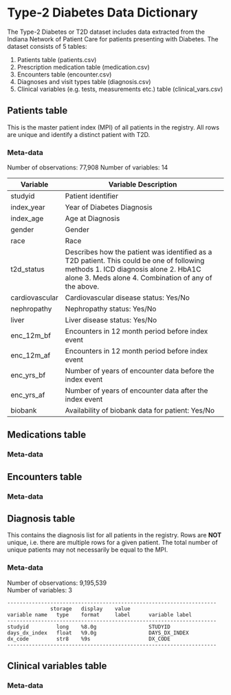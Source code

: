 # Type-2 Diabetes Data Dictionary


The Type-2 Diabetes or T2D dataset includes data extracted from the Indiana Network of Patient Care for patients presenting with Diabetes. The dataset consists of 5 tables: 
1. Patients table (patients.csv)
2. Prescription medication table (medication.csv)
3. Encounters table (encounter.csv)
4. Diagnoses and visit types table (diagnosis.csv)
5. Clinical variables (e.g. tests, measurements etc.) table (clinical_vars.csv)

## Patients table  
This is the master patient index (MPI) of all patients in the registry. All rows are unique and identify a distinct patient with T2D.

### Meta-data
Number of observations: 77,908
Number of variables: 14

| **Variable**       | **Variable Description**                                                                                                                                                                        |
|----------------|---------------------------------------------------------------------------------------------------------------------------------------------------------------------------------------------|
| studyid        | Patient identifier                                                                                                                                                                          |
| index_year     | Year of Diabetes Diagnosis                                                                                                                                                                  |
| index_age      | Age at Diagnosis                                                                                                                                                                            |
| gender         | Gender                                                                                                                                                                                      |
| race           | Race                                                                                                                                                                                        |
| t2d_status     |  Describes how the patient was identified as a T2D patient. This could be one of following methods  1. ICD diagnosis alone 2. HbA1C alone 3. Meds alone 4. Combination of any of the above. |
| cardiovascular | Cardiovascular disease status: Yes/No                                                                                                                                                       |
| nephropathy    | Nephropathy status: Yes/No                                                                                                                                                                  |
| liver          | Liver disease status: Yes/No                                                                                                                                                                |
| enc_12m_bf     | Encounters in 12 month period before index event                                                                                                                                            |
| enc_12m_af     | Encounters in 12 month period before index event                                                                                                                                            |
| enc_yrs_bf     | Number of years of encounter data before the index event                                                                                                                                    |
| enc_yrs_af     | Number of years of encounter data after the index event                                                                                                                                     |
| biobank        | Availability of biobank data for patient: Yes/No                                                                                                                                            |

## Medications table
### Meta-data

## Encounters table
### Meta-data

## Diagnosis table
This contains the diagnosis list for all patients in the registry. Rows are **NOT** unique, i.e. there are multiple rows for a given patient. The total number of unique patients may not necessarily be equal to the MPI.

### Meta-data
Number of observations: 9,195,539                          
Number of variables: 3                          

    --------------------------------------------------------------------
                  storage   display    value
    variable name   type    format     label      variable label
    --------------------------------------------------------------------
    studyid         long    %8.0g                 STUDYID
    days_dx_index   float   %9.0g                 DAYS_DX_INDEX
    dx_code         str8    %9s                   DX_CODE
    --------------------------------------------------------------------


## Clinical variables table
### Meta-data
